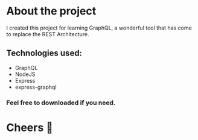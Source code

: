 # About the project

I created this project for learning GraphQL, a wonderful tool that has come to replace the REST Architecture.

## Technologies used:

- GraphQL
- NodeJS
- Express
- express-graphql

### Feel free to downloaded if you need.

# Cheers 👋
